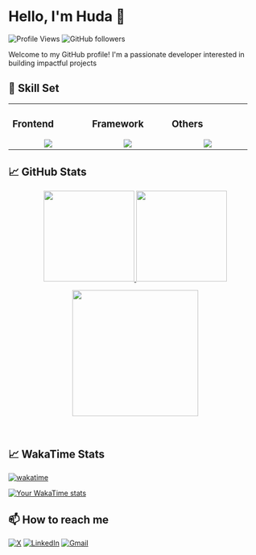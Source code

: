 # Hello, I'm Huda 👋 
![Profile Views](https://komarev.com/ghpvc/?username=HudaNasih&color=blue) ![GitHub followers](https://img.shields.io/github/followers/HudaNasih) 

Welcome to my GitHub profile! I'm a passionate developer interested in building impactful projects

## 💼 Skill Set

<table><tr><td valign="top" width="25%">

### Frontend  
<a href="https://github.com/HudaNasih">
<div align="center">  
       <img src="https://skillicons.dev/icons?i=html,css,bootstrap,js,ts&perline=4" /> 
</div>
</a>
 </td><td valign="top" width="25%">
        
### Framework
<a href="https://github.com/HudaNasih">
<div align="center">
       <img src="https://skillicons.dev/icons?i=vuejs&perline=4" /> 
</div>
</a>

</td><td valign="top" width="25%">
  
### Others
<a href="https://github.com/HudaNasih">
<div align="center">
       <img src="https://skillicons.dev/icons?i=git,github,npm,figma,vscode,webstorm,discord,vscodeqt&perline=4" /> 
</div>
</a>
</td>
</tr></table>

## 📈 GitHub Stats
<p align="center">
    <a href="https://github.com/HudaNasih">
        <img height="180em" src="https://github-readme-stats-git-masterrstaa-rickstaa.vercel.app/api?username=HudaNasih&show_icons=true&theme=highcontrast&include_all_commits=true&count_private=true&hide_border=true"/>
        <img height="180em" src="https://github-readme-stats-eight-theta.vercel.app/api/top-langs/?username=HudaNasih&langs_count=12&layout=compact&langs_count=8&theme=highcontrast&include_all_commits=true&count_private=true&hide_border=true" />
    </a>
</p>
<!-- Activity Graph -->
<p align="center">
  <a href="https://github.com/HudaNasih">
    <img height=250 src="https://github-readme-activity-graph.vercel.app/graph?username=HudaNasih&bg_color=282c34&color=FDFD96&line=FDFD96&point=FFFFFF&area_color=79FE96&border_radius=24.5&title_color=FDFD96&border_radius=20px"/>
  </a> 
</p>

<br>

## 📈 WakaTime Stats
[![wakatime](https://wakatime.com/badge/user/7167d209-9c93-4c60-9c6d-36af38aa64b5.svg)](https://wakatime.com/@7167d209-9c93-4c60-9c6d-36af38aa64b5) 

[![Your WakaTime stats](https://github-readme-stats.vercel.app/api/wakatime?username=HudaNasih)](https://github.com/HudaNasih/github-readme-stats)

## 📫 How to reach me
[![X](https://img.shields.io/badge/X-informational?style=flat-square&logo=X&logoColor=white)](https://www.twitter.com/Huda_Nasih/)
[![LinkedIn](https://img.shields.io/badge/LinkedIn-%D0%BD%CF%85dasarkawt?style=flat-square&logo=linkedin&logoColor=white)](https://www.linkedin.com/in/%D0%BD%CF%85dasarkawt/)
[![Gmail](https://img.shields.io/badge/Gmail-informational?style=flat-square&color=EA4335&logo=gmail&logoColor=white)](mailto:hudayk21@gmail.com?subject=Hey!)
<!--
**HudaNasih/HudaNasih** is a ✨ _special_ ✨ repository because its `README.md` (this file) appears on your GitHub profile.

Here are some ideas to get you started:

- 🔭 I’m currently working on ...
- 🌱 I’m currently learning ...
- 👯 I’m looking to collaborate on ...
- 🤔 I’m looking for help with ...
- 💬 Ask me about ...
- 📫 How to reach me: ...
- 😄 Pronouns: ...
- ⚡ Fun fact: ...
-->
